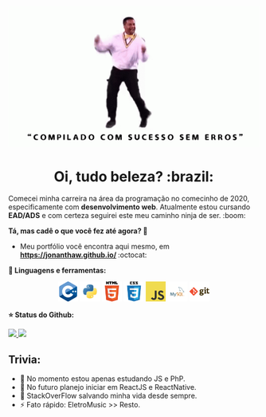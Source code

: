 <p align="center"><img src="https://github.com/JonanthaW/JonanthaW/blob/master/compilado.gif" alt="Compilado com sucesso" width="550"/></p>

<h1 align="center">Oi, tudo beleza? :brazil:</h1>
<p>Comecei minha carreira na área da programação no comecinho de 2020, especificamente com <b>desenvolvimento web</b>. Atualmente estou cursando <b>EAD/ADS</b> e com certeza seguirei este meu caminho ninja de ser. :boom:</p>


<b><p> Tá, mas cadê o que você fez até agora? :thinking: </p></b>
 <ul>
 <li>Meu portfólio você encontra aqui mesmo, em <b><a href="https://jonanthaw.github.io/" target="_blank">https://jonanthaw.github.io/</a> </b>:octocat: </li>
</ul>


**:wrench: Linguagens e ferramentas:**

<p align="center">

  <div align="center" display="inline">
 <code><img height="40" src="https://raw.githubusercontent.com/github/explore/80688e429a7d4ef2fca1e82350fe8e3517d3494d/topics/cpp/cpp.png"></code> <code><img height="40" src="https://raw.githubusercontent.com/github/explore/80688e429a7d4ef2fca1e82350fe8e3517d3494d/topics/python/python.png"></code> <code><img height="40" src="https://raw.githubusercontent.com/github/explore/80688e429a7d4ef2fca1e82350fe8e3517d3494d/topics/html/html.png"></code> 
 <code><img height="40" src="https://raw.githubusercontent.com/github/explore/80688e429a7d4ef2fca1e82350fe8e3517d3494d/topics/css/css.png"></code> 
<code><img height="40" src="https://raw.githubusercontent.com/github/explore/80688e429a7d4ef2fca1e82350fe8e3517d3494d/topics/javascript/javascript.png"></code>
<code><img height="40" src="https://raw.githubusercontent.com/github/explore/80688e429a7d4ef2fca1e82350fe8e3517d3494d/topics/mysql/mysql.png"></code> 
 <code><img height="40" src="https://raw.githubusercontent.com/github/explore/80688e429a7d4ef2fca1e82350fe8e3517d3494d/topics/git/git.png"></code> 

  </div>
  </p>
  
**:star: Status do Github:**

<div align="justify">
<a href="https://github.com/JonanthaW/github-readme-stats">
  <img src="https://github-readme-stats.vercel.app/api?username=JonanthaW&show_icons=true" />
</a>
<a href="https://github.com/JonanthaW/convoychat">
  <img src="https://github-readme-stats.vercel.app/api/top-langs/?username=JonanthaW" />
</a>
                                                                                     </div>
                                                                                     
 ## Trivia:

- 🔭 No momento estou apenas estudando JS e PhP.
- 🌱 No futuro planejo iniciar em ReactJS e ReactNative.
- 💬 StackOverFlow salvando minha vida desde sempre.
- ⚡ Fato rápido: EletroMusic >> Resto.

<!--
**JonanthaW/JonanthaW** is a ✨ _special_ ✨ repository because its `README.md` (this file) appears on your GitHub profile.

---
